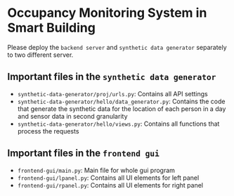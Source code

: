 # Occupancy Monitoring System in Smart Building

Please deploy the `backend server` and `synthetic data generator` separately to two different server.

## Important files in the `synthetic data generator`
+ `synthetic-data-generator/proj/urls.py`: Contains all API settings
+ `synthetic-data-generator/hello/data_generator.py`: Contains the code that generate the synthetic data for the location of each person in a day and sensor data in second granularity
+ `synthetic-data-generator/hello/views.py`: Contains all functions that process the requests

## Important files in the `frontend gui`
+ `frontend-gui/main.py`: Main file for whole gui program
+ `frontend-gui/lpanel.py`: Contains all UI elements for left panel
+ `frontend-gui/rpanel.py`: Contains all UI elements for right panel
